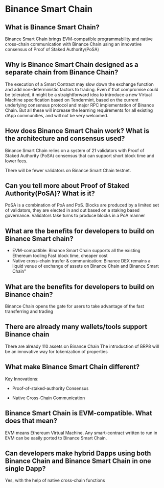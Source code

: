 # Binance Smart Chain

## What is Binance Smart Chain?

Binance Smart Chain brings EVM-compatible programmability and native cross-chain communication with Binance Chain using an innovative consensus of Proof of Staked Authority(PoSA)

## Why is Binance Smart Chain designed as a separate chain from Binance Chain?

The execution of a Smart Contract may slow down the exchange function and add non-deterministic factors to trading. Even if that compromise could be tolerated, it might be a straightforward idea to introduce a new Virtual Machine specification based on Tendermint, based on the current underlying consensus protocol and major RPC implementation of Binance Chain. But all these will increase the learning requirements for all existing dApp communities, and will not be very welcomed.

## How does Binance Smart Chain work? What is the architecture and consensus used?

Binance Smart Chain relies on a system of 21 validators with Proof of Staked Authority (PoSA) consensus that can support short block time and lower fees.

There will be fewer validators on Binance Smart Chain testnet.

## Can you tell more about Proof of Staked Authority(PoSA)? What is it?

PoSA is a combination of PoA and PoS. Blocks are produced by a limited set of validators, they are elected in and out based on a staking based governance. Validators take turns to produce blocks in a PoA manner

## What are the benefits for developers to build on Binance Smart chain?

* EVM-compatible: Binance Smart Chain supports all the existing Ethereum tooling
Fast block time, cheaper cost
* Native cross-chain trasfer & communication: Binance DEX remains a liquid venue of exchange of assets on Binance Chain and Binance Smart Chain"

## What are the benefits for developers to build on Binance chain?

Binance Chain opens the gate for users to take advantage of the fast transferring and trading

## There are already many wallets/tools support Binance chain

There are already 110 assets on Binance Chain
The introduction of BRP8 will be an innovative way for tokenization of properties

## What make Binance Smart Chain different?

Key Innovations:

* Proof-of-staked-authority Consensus

* Native Cross-Chain Communication

## Binance Smart Chain is EVM-compatible. What does that mean?

EVM means Ethereum Virtual Machine. Any smart-contract written to run in EVM can be easily ported to Binance Smart Chain.

## Can developers make hybrid Dapps using both Binance Chain and Binance Smart Chain in one single Dapp?

Yes, with the help of native cross-chain functions


